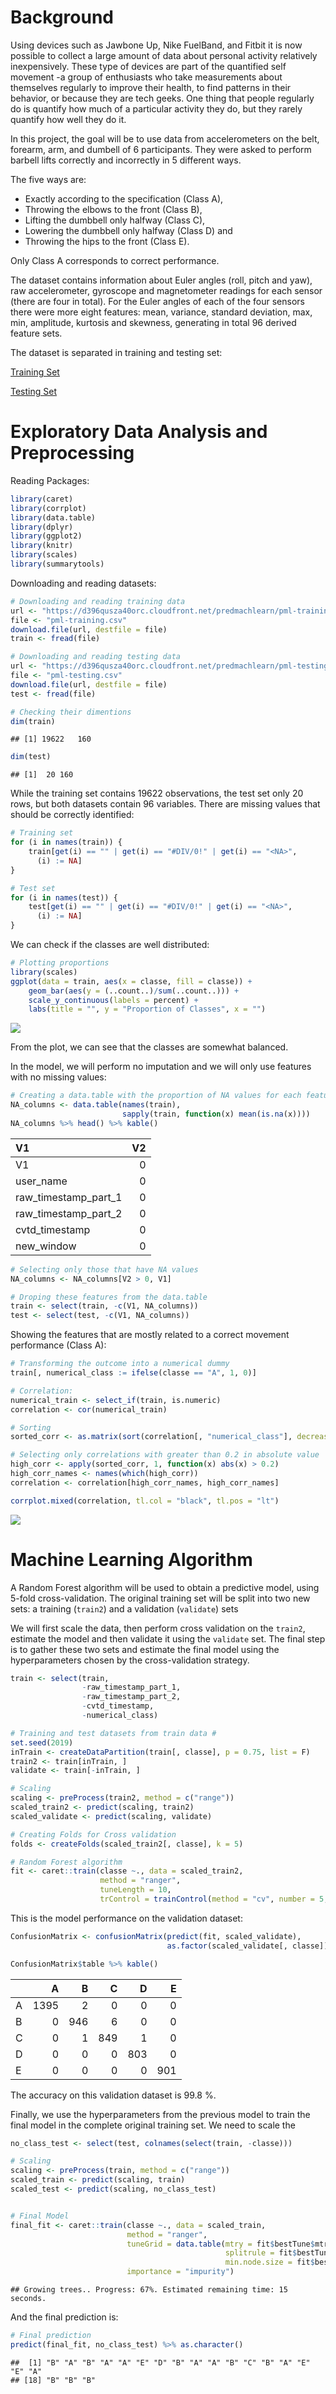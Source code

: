 Background
==========

Using devices such as Jawbone Up, Nike FuelBand, and Fitbit it is now possible to collect a large amount of data about personal activity relatively inexpensively. These type of devices are part of the quantified self movement -a group of enthusiasts who take measurements about themselves regularly to improve their health, to find patterns in their behavior, or because they are tech geeks. One thing that people regularly do is quantify how much of a particular activity they do, but they rarely quantify how well they do it.

In this project, the goal will be to use data from accelerometers on the belt, forearm, arm, and dumbell of 6 participants. They were asked to perform barbell lifts correctly and incorrectly in 5 different ways.

The five ways are:

-   Exactly according to the specification (Class A),
-   Throwing the elbows to the front (Class B),
-   Lifting the dumbbell only halfway (Class C),
-   Lowering the dumbbell only halfway (Class D) and
-   Throwing the hips to the front (Class E).

Only Class A corresponds to correct performance.

The dataset contains information about Euler angles (roll, pitch and yaw), raw accelerometer, gyroscope and magnetometer readings for each sensor (there are four in total). For the Euler angles of each of the four sensors there were more eight features: mean, variance, standard deviation, max, min, amplitude, kurtosis and skewness, generating in total 96 derived feature sets.

The dataset is separated in training and testing set:

[Training Set](https://d396qusza40orc.cloudfront.net/predmachlearn/pml-training.csv)

[Testing Set](https://d396qusza40orc.cloudfront.net/predmachlearn/pml-testing.csv)

Exploratory Data Analysis and Preprocessing
===========================================

Reading Packages:

``` r
library(caret)
library(corrplot)
library(data.table)
library(dplyr)
library(ggplot2)
library(knitr)
library(scales)
library(summarytools)
```

Downloading and reading datasets:

``` r
# Downloading and reading training data
url <- "https://d396qusza40orc.cloudfront.net/predmachlearn/pml-training.csv"
file <- "pml-training.csv"
download.file(url, destfile = file)
train <- fread(file)

# Downloading and reading testing data
url <- "https://d396qusza40orc.cloudfront.net/predmachlearn/pml-testing.csv"
file <- "pml-testing.csv" 
download.file(url, destfile = file)
test <- fread(file)

# Checking their dimentions
dim(train)
```

    ## [1] 19622   160

``` r
dim(test)
```

    ## [1]  20 160

While the training set contains 19622 observations, the test set only 20 rows, but both datasets contain 96 variables. There are missing values that should be correctly identified:

``` r
# Training set
for (i in names(train)) {
    train[get(i) == "" | get(i) == "#DIV/0!" | get(i) == "<NA>", 
      (i) := NA]
}

# Test set
for (i in names(test)) {
    test[get(i) == "" | get(i) == "#DIV/0!" | get(i) == "<NA>", 
      (i) := NA]
}
```

We can check if the classes are well distributed:

``` r
# Plotting proportions
library(scales)
ggplot(data = train, aes(x = classe, fill = classe)) +
    geom_bar(aes(y = (..count..)/sum(..count..))) +
    scale_y_continuous(labels = percent) +
    labs(title = "", y = "Proportion of Classes", x = "")
```

<img src="Final_Project_Week_4_files/figure-markdown_github/unnamed-chunk-4-1.png" style="display: block; margin: auto;" />

From the plot, we can see that the classes are somewhat balanced.

In the model, we will perform no imputation and we will only use features with no missing values:

``` r
# Creating a data.table with the proportion of NA values for each feature
NA_columns <- data.table(names(train),
                         sapply(train, function(x) mean(is.na(x))))
NA_columns %>% head() %>% kable()
```

| V1                      |   V2|
|:------------------------|----:|
| V1                      |    0|
| user\_name              |    0|
| raw\_timestamp\_part\_1 |    0|
| raw\_timestamp\_part\_2 |    0|
| cvtd\_timestamp         |    0|
| new\_window             |    0|

``` r
# Selecting only those that have NA values
NA_columns <- NA_columns[V2 > 0, V1]

# Droping these features from the data.table
train <- select(train, -c(V1, NA_columns))
test <- select(test, -c(V1, NA_columns))
```

Showing the features that are mostly related to a correct movement performance (Class A):

``` r
# Transforming the outcome into a numerical dummy
train[, numerical_class := ifelse(classe == "A", 1, 0)]

# Correlation:
numerical_train <- select_if(train, is.numeric)
correlation <- cor(numerical_train)

# Sorting
sorted_corr <- as.matrix(sort(correlation[, "numerical_class"], decreasing = TRUE))

# Selecting only correlations with greater than 0.2 in absolute value
high_corr <- apply(sorted_corr, 1, function(x) abs(x) > 0.2)
high_corr_names <- names(which(high_corr))
correlation <- correlation[high_corr_names, high_corr_names] 

corrplot.mixed(correlation, tl.col = "black", tl.pos = "lt")
```

<img src="Final_Project_Week_4_files/figure-markdown_github/unnamed-chunk-6-1.png" style="display: block; margin: auto;" />

<!-- From the correlation analysis, we can see that 8 variables demonstrated correlation  -->
<!-- greater than 0.2 in absolute value. Let's examine the description of these variables: -->
<!-- ```{r, message=FALSE, results='asis', fig.align='center'} -->
<!-- library(summarytools) -->
<!-- descr(select(train, high_corr_names, -numerical_class),  -->
<!--       stats = c("mean", "sd", "min", "med", "max"),  -->
<!--       transpose = TRUE,  -->
<!--       omit.headings = TRUE, style = "rmarkdown") -->
<!-- ``` -->
<!-- From the table above, we see that the variables completely different ranges. This is  -->
<!-- important because if we train a algorithm using this raw data, it tend to be more -->
<!-- bias prone. Hence, this is evidence that we might have to normalize the variables  -->
<!-- before training an algorithm on this data.  -->
Machine Learning Algorithm
==========================

A Random Forest algorithm will be used to obtain a predictive model, using 5-fold cross-validation. The original training set will be split into two new sets: a training (`train2`) and a validation (`validate`) sets

We will first scale the data, then perform cross validation on the `train2`, estimate the model and then validate it using the `validate` set. The final step is to gather these two sets and estimate the final model using the hyperparameters chosen by the cross-validation strategy.

``` r
train <- select(train, 
                -raw_timestamp_part_1, 
                -raw_timestamp_part_2,
                -cvtd_timestamp, 
                -numerical_class)

# Training and test datasets from train data #
set.seed(2019)
inTrain <- createDataPartition(train[, classe], p = 0.75, list = F)
train2 <- train[inTrain, ]
validate <- train[-inTrain, ]

# Scaling
scaling <- preProcess(train2, method = c("range"))
scaled_train2 <- predict(scaling, train2)
scaled_validate <- predict(scaling, validate)

# Creating Folds for Cross validation
folds <- createFolds(scaled_train2[, classe], k = 5)

# Random Forest algorithm
fit <- caret::train(classe ~., data = scaled_train2, 
                    method = "ranger",
                    tuneLength = 10,
                    trControl = trainControl(method = "cv", number = 5, index = folds))
```

This is the model performance on the validation dataset:

``` r
ConfusionMatrix <- confusionMatrix(predict(fit, scaled_validate), 
                                   as.factor(scaled_validate[, classe]))

ConfusionMatrix$table %>% kable()
```

|     |     A|    B|    C|    D|    E|
|-----|-----:|----:|----:|----:|----:|
| A   |  1395|    2|    0|    0|    0|
| B   |     0|  946|    6|    0|    0|
| C   |     0|    1|  849|    1|    0|
| D   |     0|    0|    0|  803|    0|
| E   |     0|    0|    0|    0|  901|

The accuracy on this validation dataset is 99.8 %.

Finally, we use the hyperparameters from the previous model to train the final model in the complete original training set. We need to scale the

``` r
no_class_test <- select(test, colnames(select(train, -classe)))

# Scaling
scaling <- preProcess(train, method = c("range"))
scaled_train <- predict(scaling, train)
scaled_test <- predict(scaling, no_class_test)


# Final Model
final_fit <- caret::train(classe ~., data = scaled_train,
                          method = "ranger",
                          tuneGrid = data.table(mtry = fit$bestTune$mtry,
                                                splitrule = fit$bestTune$splitrule,
                                                min.node.size = fit$bestTune$min.node.size),
                          importance = "impurity")
```

    ## Growing trees.. Progress: 67%. Estimated remaining time: 15 seconds.

And the final prediction is:

``` r
# Final prediction
predict(final_fit, no_class_test) %>% as.character()
```

    ##  [1] "B" "A" "B" "A" "A" "E" "D" "B" "A" "A" "B" "C" "B" "A" "E" "E" "A"
    ## [18] "B" "B" "B"
